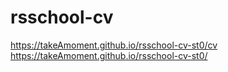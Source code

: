 # rsschool-cv
https://takeAmoment.github.io/rsschool-cv-st0/cv
https://takeAmoment.github.io/rsschool-cv-st0/
